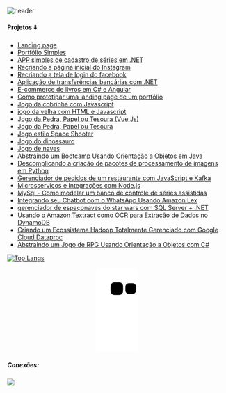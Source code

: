 ![header](https://user-images.githubusercontent.com/88558377/159158519-59bcb75b-ec6b-4f9e-ac29-d968010e2b98.gif)

#### Projetos ⬇️

- [Landing page](https://github.com/BeyondtimeX/Projeto-29)<br/>
- [Portfólio Simples](https://github.com/BeyondtimeX/Projeto-27)<br/>
- [APP simples de cadastro de séries em .NET](https://github.com/BeyondtimeX/Projeto-23)<br/>
- [Recriando a página inicial do Instagram](https://github.com/BeyondtimeX/Projeto_38)<br/>
- [Recriando a tela de login do facebook](https://github.com/BeyondtimeX/Projeto-28)<br/>
- [Aplicação de transferências bancárias com .NET](https://github.com/BeyondtimeX/Projeto_37)<br/>
- [E-commerce de livros em C# e Angular](https://github.com/BeyondtimeX/Projeto-36)<br/>
- [Como prototipar uma landing page de um portfólio](https://github.com/BeyondtimeX/Projeto-33)<br/>
- [Jogo da cobrinha com Javascript](https://github.com/BeyondtimeX/Projeto-32)<br/>
- [jogo da velha com HTML e Javascript](https://github.com/BeyondtimeX/Projeto-31)<br/>
- [Jogo da Pedra, Papel ou Tesoura (Vue.Js)](https://github.com/BeyondtimeX/Projeto-26)<br/>
- [Jogo da Pedra, Papel ou Tesoura](https://github.com/BeyondtimeX/Projeto-25)<br/>
- [Jogo estilo Space Shooter](https://github.com/BeyondtimeX/Projeto_14)<br/>
- [Jogo do dinossauro](https://github.com/BeyondtimeX/Projeto-18)<br/>
- [Jogo de naves](https://github.com/BeyondtimeX/Projeto_16.git)<br/>
- [Abstraindo um Bootcamp Usando Orientação a Objetos em Java](https://github.com/BeyondtimeX/Projeto-30)<br/>
- [Descomplicando a criação de pacotes de processamento de imagens em Python](https://github.com/BeyondtimeX/Projeto-1)<br/>
- [Gerenciador de pedidos de um restaurante com JavaScript e Kafka](https://github.com/BeyondtimeX/Projeto-24)<br/>
- [Microsserviços e Integrações com Node.js](https://github.com/BeyondtimeX/Projeto-34)<br/>
- [ MySql - Como modelar um banco de controle de séries assistidas](https://github.com/BeyondtimeX/Projeto-2)<br/>
- [Integrando seu Chatbot com o WhatsApp Usando Amazon Lex](https://github.com/BeyondtimeX/Projeto-12)<br/>
- [gerenciador de espaçonaves do star wars com SQL Server + .NET](https://github.com/BeyondtimeX/Projeto-20)<br/>
- [Usando o Amazon Textract como OCR para Extração de Dados no DynamoDB](https://github.com/BeyondtimeX/Projeto-21.git)<br/>
- [Criando um Ecossistema Hadoop Totalmente Gerenciado com Google Cloud Dataproc](https://github.com/BeyondtimeX/Projeto-5.git)<br/>
- [Abstraindo um Jogo de RPG Usando Orientação a Objetos com C#](https://github.com/BeyondtimeX/Projeto-5.git)<br/>

[![Top Langs](https://github-readme-stats.vercel.app/api/top-langs/?username=BeyondTimeX&langs_count=8&layout=compact)](https://github.com/BeyondTimeX/github-readme-stats)
    
 <div align="center">
  
  ![Snake animation](https://github.com/BeyondtimeX/BeyondtimeX/blob/output/github-contribution-grid-snake.svg)
  
</div>

   <h5 align="left">Conexões:</h5>

  <a href="https://www.linkedin.com/in/brunodesouzaalmeida" target="_blank"><img src="https://img.shields.io/badge/LinkedIn-0077B5?style=for-the-badge&logo=linkedin&logoColor=white" target="_blank"></a> 
   

  

  

















